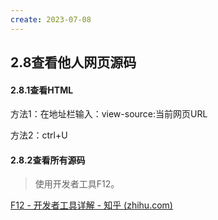 ```yaml
---
create: 2023-07-08
---
```

## 2.8查看他人网页源码

#### 2.8.1查看HTML

方法1：在地址栏输入：view-source:当前网页URL

方法2：ctrl+U

#### 2.8.2查看所有源码

> 使用开发者工具F12。

[F12 - 开发者工具详解 - 知乎 (zhihu.com)](https://zhuanlan.zhihu.com/p/231865779)